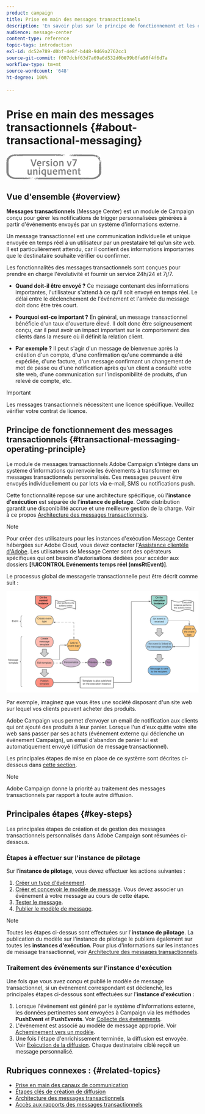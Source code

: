 ```yaml
---
product: campaign
title: Prise en main des messages transactionnels
description: 'En savoir plus sur le principe de fonctionnement et les étapes clés des messages transactionnels Adobe Campaign Classic. '
audience: message-center
content-type: reference
topic-tags: introduction
exl-id: dc52e789-d0bf-4e8f-b448-9d69a2762cc1
source-git-commit: f007dcbf63d7a69a6d532d0be99b0fa90f4f6d7a
workflow-type: tm+mt
source-wordcount: '648'
ht-degree: 100%

---
```



# Prise en main des messages transactionnels {#about-transactional-messaging}

![](../../assets/v7-only.svg)

## Vue d&#39;ensemble {#overview}

**Messages transactionnels** (Message Center) est un module de Campaign conçu pour gérer les notifications de trigger personnalisées générées à partir d&#39;événements envoyés par un système d&#39;informations externe.

Un message transactionnel est une communication individuelle et unique envoyée en temps réel à un utilisateur par un prestataire tel qu&#39;un site web. Il est particulièrement attendu, car il contient des informations importantes que le destinataire souhaite vérifier ou confirmer.

Les fonctionnalités des messages transactionnels sont conçues pour prendre en charge l&#39;évolutivité et fournir un service 24h/24 et 7j/7.

* **Quand doit-il être envoyé ?** Ce message contenant des informations importantes, l&#39;utilisateur s&#39;attend à ce qu&#39;il soit envoyé en temps réel. Le délai entre le déclenchement de l&#39;événement et l&#39;arrivée du message doit donc être très court.

* **Pourquoi est-ce important ?** En général, un message transactionnel bénéficie d&#39;un taux d&#39;ouverture élevé. Il doit donc être soigneusement conçu, car il peut avoir un impact important sur le comportement des clients dans la mesure où il définit la relation client.

* **Par exemple ?** Il peut s&#39;agir d&#39;un message de bienvenue après la création d&#39;un compte, d&#39;une confirmation qu&#39;une commande a été expédiée, d&#39;une facture, d&#39;un message confirmant un changement de mot de passe ou d&#39;une notification après qu&#39;un client a consulté votre site web, d&#39;une communication sur l&#39;indisponibilité de produits, d&#39;un relevé de compte, etc.

>[!IMPORTANT]
>
>Les messages transactionnels nécessitent une licence spécifique. Veuillez vérifier votre contrat de licence.

<!--Before starting with transactional messaging, make sure you read the corresponding [best practices and limitations]().-->

## Principe de fonctionnement des messages transactionnels {#transactional-messaging-operating-principle}

Le module de messages transactionnels Adobe Campaign s&#39;intègre dans un système d&#39;informations qui renvoie les événements à transformer en messages transactionnels personnalisés. Ces messages peuvent être envoyés individuellement ou par lots via e-mail, SMS ou notifications push.

Cette fonctionnalité repose sur une architecture spécifique, où l&#39;**instance d&#39;exécution** est séparée de l&#39;**instance de pilotage**. Cette distribution garantit une disponibilité accrue et une meilleure gestion de la charge. Voir à ce propos [Architecture des messages transactionnels](../../message-center/using/transactional-messaging-architecture.md).

>[!NOTE]
>
>Pour créer des utilisateurs pour les instances d&#39;exécution Message Center hébergées sur Adobe Cloud, vous devez contacter l&#39;[Assistance clientèle d&#39;Adobe](https://helpx.adobe.com/fr/enterprise/admin-guide.html/enterprise/using/support-for-experience-cloud.ug.html). Les utilisateurs de Message Center sont des opérateurs spécifiques qui ont besoin d&#39;autorisations dédiées pour accéder aux dossiers **[!UICONTROL Evénements temps réel (nmsRtEvent)]**.

Le processus global de messagerie transactionnelle peut être décrit comme suit :

![](assets/transactional-msg-overview.png)

Par exemple, imaginez que vous êtes une société disposant d&#39;un site web sur lequel vos clients peuvent acheter des produits.

Adobe Campaign vous permet d’envoyer un email de notification aux clients qui ont ajouté des produits à leur panier. Lorsque l&#39;un d&#39;eux quitte votre site web sans passer par ses achats (événement externe qui déclenche un événement Campaign), un email d&#39;abandon de panier lui est automatiquement envoyé (diffusion de message transactionnel).

Les principales étapes de mise en place de ce système sont décrites ci-dessous dans [cette section](#key-steps).

>[!NOTE]
>
>Adobe Campaign donne la priorité au traitement des messages transactionnels par rapport à toute autre diffusion.

## Principales étapes {#key-steps}

Les principales étapes de création et de gestion des messages transactionnels personnalisés dans Adobe Campaign sont résumées ci-dessous.

### Étapes à effectuer sur l&#39;instance de pilotage

Sur l’**instance de pilotage**, vous devez effectuer les actions suivantes :

1. [Créer un type d&#39;événement](../../message-center/using/creating-event-types.md).
1. [Créer et concevoir le modèle de message](../../message-center/using/creating-the-message-template.md). Vous devez associer un événement à votre message au cours de cette étape.
1. [Tester le message](../../message-center/using/testing-message-templates.md).
1. [Publier le modèle de message](../../message-center/using/publishing-message-templates.md).

>[!NOTE]
>
>Toutes les étapes ci-dessus sont effectuées sur l&#39;**instance de pilotage**. La publication du modèle sur l&#39;instance de pilotage le publiera également sur toutes les **instances d&#39;exécution**. Pour plus d&#39;informations sur les instances de message transactionnel, voir [Architecture des messages transactionnels](../../message-center/using/transactional-messaging-architecture.md).

### Traitement des événements sur l&#39;instance d&#39;exécution

Une fois que vous avez conçu et publié le modèle de message transactionnel, si un événement correspondant est déclenché, les principales étapes ci-dessous sont effectuées sur l&#39;**instance d&#39;exécution** :

1. Lorsque l&#39;événement est généré par le système d&#39;informations externe, les données pertinentes sont envoyées à Campaign via les méthodes **PushEvent** et **PushEvents**. Voir [Collecte des événements](../../message-center/using/about-event-processing.md#event-collection).
1. L&#39;événement est associé au modèle de message approprié. Voir [Acheminement vers un modèle](../../message-center/using/about-event-processing.md#routing-towards-a-template).
1. Une fois l&#39;étape d&#39;enrichissement terminée, la diffusion est envoyée. Voir [Exécution de la diffusion](../../message-center/using/delivery-execution.md). Chaque destinataire ciblé reçoit un message personnalisé.

## Rubriques connexes : {#related-topics}

* [Prise en main des canaux de communication](../../delivery/using/communication-channels.md)
* [Étapes clés de création de diffusion](../../delivery/using/steps-about-delivery-creation-steps.md)
* [Architecture des messages transactionnels](../../message-center/using/transactional-messaging-architecture.md)
* [Accès aux rapports des messages transactionnels](../../message-center/using/about-transactional-messaging-reports.md)
